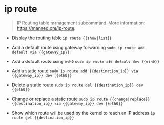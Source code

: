 # ip route
> IP Routing table management subcommand.
> More information: <https://manned.org/ip-route>.

- Display the routing table
`ip route {{show|list}}`

- Add a default route using gateway forwarding
`sudo ip route add default via {{gateway_ip}}`

- Add a default route using `eth0`
`sudo ip route add default dev {{eth0}}`

- Add a static route
`sudo ip route add {{destination_ip}} via {{gateway_ip}} dev {{eth0}}`

- Delete a static route
`sudo ip route del {{destination_ip}} dev {{eth0}}`

- Change or replace a static route
`sudo ip route {{change|replace}} {{destination_ip}} via {{gateway_ip}} dev {{eth0}}`

- Show which route will be used by the kernel to reach an IP address
`ip route get {{destination_ip}}`
